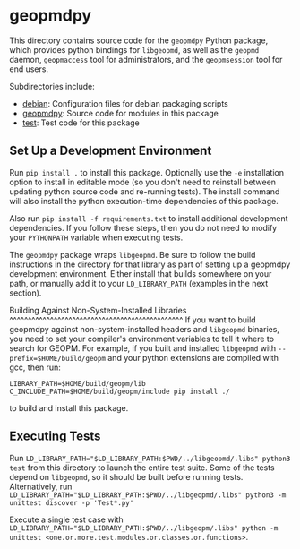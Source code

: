 geopmdpy
========
This directory contains source code for the `geopmdpy` Python package, which
provides python bindings for `libgeopmd`, as well as the `geopmd` daemon,
`geopmaccess` tool for administrators, and the `geopmsession` tool for end
users.

Subdirectories include:

* [debian](debian): Configuration files for debian packaging scripts
* [geopmdpy](geopmdpy): Source code for modules in this package
* [test](test): Test code for this package

Set Up a Development Environment
--------------------------------
Run `pip install .` to install this package. Optionally use the `-e`
installation option to install in editable mode (so you don't need to reinstall
between updating python source code and re-running tests). The install command
will also install the python execution-time dependencies of this package.

Also run `pip install -f requirements.txt` to install additional development
dependencies. If you follow these steps, then you do not need to modify your
`PYTHONPATH` variable when executing tests.

The `geopmdpy` package wraps `libgeopmd`. Be sure to follow the build
instructions in the directory for that library as part of setting up a geopmdpy
development environment. Either install that builds somewhere on your path, or
manually add it to your `LD_LIBRARY_PATH` (examples in the next section).

Building Against Non-System-Installed Libraries
^^^^^^^^^^^^^^^^^^^^^^^^^^^^^^^^^^^^^^^^^^^^^^^
If you want to build geopmdpy against non-system-installed headers and ``libgeopmd``
binaries, you need to set your compiler's environment variables to tell it
where to search for GEOPM. For example, if you built and installed ``libgeopmd``
with ``--prefix=$HOME/build/geopm`` and your python extensions are compiled
with gcc, then run:

    LIBRARY_PATH=$HOME/build/geopm/lib C_INCLUDE_PATH=$HOME/build/geopm/include pip install ./

to build and install this package.

Executing Tests
---------------
Run `LD_LIBRARY_PATH="$LD_LIBRARY_PATH:$PWD/../libgeopmd/.libs" python3 test`
from this directory to launch the entire test suite. Some of the tests depend
on `libgeopmd`, so it should be built before running tests.  Alternatively, run
`LD_LIBRARY_PATH="$LD_LIBRARY_PATH:$PWD/../libgeopmd/.libs" python3 -m unittest discover -p 'Test*.py'`

Execute a single test case with
`LD_LIBRARY_PATH="$LD_LIBRARY_PATH:$PWD/../libgeopm/.libs" python -m unittest <one.or.more.test.modules.or.classes.or.functions>`.
